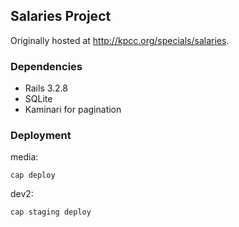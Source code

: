 ## Salaries Project

Originally hosted at <http://kpcc.org/specials/salaries>.

### Dependencies
* Rails 3.2.8
* SQLite
* Kaminari for pagination

### Deployment

media:

    cap deploy

dev2:

    cap staging deploy
